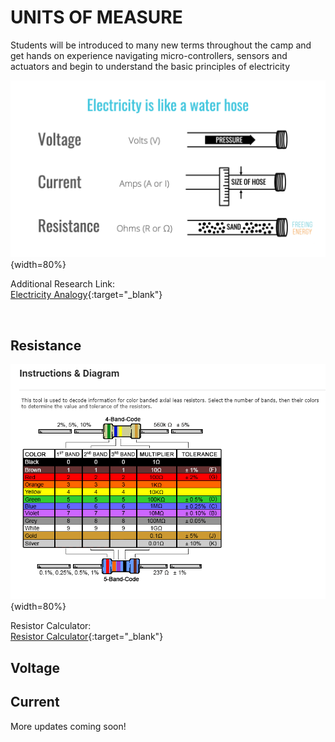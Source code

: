 # UNITS OF MEASURE

Students will be introduced to many new terms throughout the camp and get hands on experience navigating micro-controllers, sensors and actuators and begin to understand the basic principles of electricity

![electricity-analogy.png](images/electricity-analogy.png){width=80%} <br/>


Additional Research Link:<br/>
[Electricity Analogy](https://www.freeingenergy.com/understanding-the-basics-of-electricity-by-thinking-of-it-as-water/){:target="_blank"}

<br/>

## Resistance

![resistor.png](images/resistor.png){width=80%} 

Resistor Calculator:<br/>
[Resistor Calculator](https://www.digikey.ca/en/resources/conversion-calculators/conversion-calculator-resistor-color-code){:target="_blank"}
<br/>

## Voltage

## Current





More updates coming soon!<br/>



